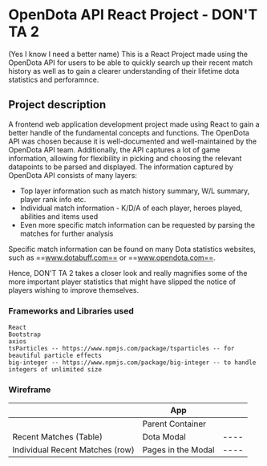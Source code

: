 # OpenDota API React Project - DON'T TA 2

(Yes I know I need a better name)
This is a React Project made using the OpenDota API for users to be able to quickly search up their recent match history as well as to gain a clearer understanding of their lifetime dota statistics and perforamnce.

## Project description

A frontend web application development project made using React to gain a better handle of the fundamental concepts and functions. The OpenDota API was chosen because it is well-documented and well-maintained by the OpenDota API team. Additionally, the API captures a lot of game information, allowing for flexibility in picking and choosing the relevant datapoints to be parsed and displayed. The information captured by OpenDota API consists of many layers:

- Top layer information such as match history summary, W/L summary, player rank info etc.
- Individual match information - K/D/A of each player, heroes played, abilities and items used
- Even more specific match information can be requested by parsing the matches for further analysis

Specific match information can be found on many Dota statistics websites, such as ==www.dotabuff.com== or ==www.opendota.com==.

Hence, DON'T TA 2 takes a closer look and really magnifies some of the more important player statistics that might have slipped the notice of players wishing to improve themselves.

### Frameworks and Libraries used
```
React
Bootstrap
axios 
tsParticles -- https://www.npmjs.com/package/tsparticles -- for beautiful particle effects 
big-integer -- https://www.npmjs.com/package/big-integer -- to handle integers of unlimited size 
```

### Wireframe

|         | App |         |
| ----------- | ----------- |------------|
|    | Parent Container   |    |
| Recent Matches (Table) |  Dota Modal     | ----  |
| Individual Recent Matches (row)  | Pages in the Modal |    ----  |

